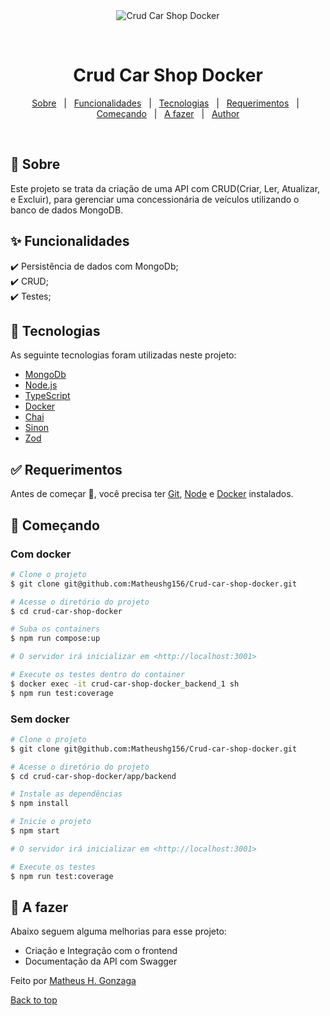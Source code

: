 <div align="center" id="top"> 
  <img src="./.github/app.gif" alt="Crud Car Shop Docker" />

  &#xa0;

  <!-- <a href="https://crudcarshopdocker.netlify.app">Demo</a> -->
</div>

<h1 align="center">Crud Car Shop Docker</h1>

<p align="center">
  <a href="#dart-sobre">Sobre</a> &#xa0; | &#xa0; 
  <a href="#sparkles-funcionalidades">Funcionalidades</a> &#xa0; | &#xa0;
  <a href="#rocket-tecnologias">Tecnologias</a> &#xa0; | &#xa0;
  <a href="#white_check_mark-requerimentos">Requerimentos</a> &#xa0; | &#xa0;
  <a href="#checkered_flag-começando">Começando</a> &#xa0; | &#xa0;
  <a href="#memo-afazer">A fazer</a> &#xa0; | &#xa0;
  <a href="https://github.com/Matheushg156" target="_blank">Author</a>
</p>

<br>

## :dart: Sobre ##

Este projeto se trata da criação de uma API com CRUD(Criar, Ler, Atualizar, e Excluir), para gerenciar uma concessionária de veículos utilizando o banco de dados MongoDB.

## :sparkles: Funcionalidades ##

:heavy_check_mark: Persistência de dados com MongoDb;\
:heavy_check_mark: CRUD;\
:heavy_check_mark: Testes;

## :rocket: Tecnologias ##

As seguinte tecnologias foram utilizadas neste projeto:

- [MongoDb](https://www.mongodb.com/pt-br)
- [Node.js](https://nodejs.org/en/)
- [TypeScript](https://www.typescriptlang.org/)
- [Docker](https://www.docker.com/pt-br)
- [Chai](https://www.chaijs.com/)
- [Sinon](https://sinonjs.org/)
- [Zod](https://www.npmjs.com/package/zod)


## :white_check_mark: Requerimentos ##

Antes de começar :checkered_flag:, você precisa ter [Git](https://git-scm.com), [Node](https://nodejs.org/en/) e [Docker](https://www.docker.com/pt-br) instalados.

## :checkered_flag: Começando ##

### Com docker ###
```bash
# Clone o projeto
$ git clone git@github.com:Matheushg156/Crud-car-shop-docker.git

# Acesse o diretório do projeto
$ cd crud-car-shop-docker

# Suba os containers
$ npm run compose:up

# O servidor irá inicializar em <http://localhost:3001>

# Execute os testes dentro do container
$ docker exec -it crud-car-shop-docker_backend_1 sh
$ npm run test:coverage
```

### Sem docker ###

```bash
# Clone o projeto
$ git clone git@github.com:Matheushg156/Crud-car-shop-docker.git

# Acesse o diretório do projeto
$ cd crud-car-shop-docker/app/backend

# Instale as dependências
$ npm install

# Inicie o projeto
$ npm start

# O servidor irá inicializar em <http://localhost:3001>

# Execute os testes
$ npm run test:coverage
```

## :memo: A fazer ##

Abaixo seguem alguma melhorias para esse projeto:

- Criação e Integração com o frontend
- Documentação da API com Swagger


Feito por <a href="https://github.com/Matheushg156" target="_blank">Matheus H. Gonzaga</a>

<a href="#top">Back to top</a>

